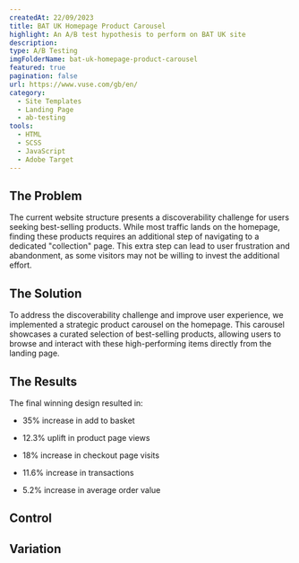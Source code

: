 ```yaml
---
createdAt: 22/09/2023
title: BAT UK Homepage Product Carousel
highlight: An A/B test hypothesis to perform on BAT UK site
description:
type: A/B Testing
imgFolderName: bat-uk-homepage-product-carousel
featured: true
pagination: false
url: https://www.vuse.com/gb/en/
category:
  - Site Templates
  - Landing Page
  - ab-testing
tools:
  - HTML
  - SCSS
  - JavaScript
  - Adobe Target
---
```


<!-- Start Problem Section -->
<div class="l-wrap">
  <div class="u-my-48">
  <div class="u-maxw-700">

## The Problem

The current website structure presents a discoverability challenge for users seeking best-selling products. While most traffic lands on the homepage, finding these products requires an additional step of navigating to a dedicated "collection" page. This extra step can lead to user frustration and abandonment, as some visitors may not be willing to invest the additional effort.

## The Solution

To address the discoverability challenge and improve user experience, we implemented a strategic product carousel on the homepage. This carousel showcases a curated selection of best-selling products, allowing users to browse and interact with these high-performing items directly from the landing page.

## The Results

The final winning design resulted in:

- 35% increase in add to basket
- 12.3% uplift in product page views
- 18% increase in checkout page visits
- 11.6% increase in transactions
- 5.2% increase in average order value

  </div>
  </div>
</div>
<!-- End Problem Section -->

<!-- Start Control | Variation Section -->
<div class="l-wrap l-wrap--fluid">
  <div class="u-d-grid u-grid-2-columns-from-500 u-gap-48-16">
  <div class="c-control">
    <h2>Control</h2>

<MarkdownImg src="work/bat-uk-homepage-product-carousel/Control.png" alt="BAT UK Homepage Product Carousel Control"></MarkdownImg>

  </div>

  <div class="c-variation">
    <h2>Variation</h2>

<MarkdownImg src="work/bat-uk-homepage-product-carousel/Variation.png" alt="BAT UK Homepage Product Carousel Variation"></MarkdownImg>

  </div>
  </div>
</div>
<!-- End Control | Variation Section -->
